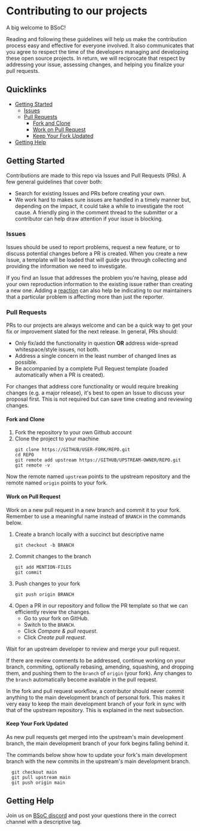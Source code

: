 # Contributing to our projects

A big welcome to BSoC!

Reading and following these guidelines will help us make the contribution process easy and effective for everyone involved. It also communicates that you agree to respect the time of the developers managing and developing these open source projects. In return, we will reciprocate that respect by addressing your issue, assessing changes, and helping you finalize your pull requests.

## Quicklinks

* [Getting Started](#getting-started)
    * [Issues](#issues)
    * [Pull Requests](#pull-requests)
        * [Fork and Clone](#fork-and-clone)
        * [Work on Pull Request](#work-on-pull-request)
        * [Keep Your Fork Updated](#keep-your-fork-updated)
* [Getting Help](#getting-help)

## Getting Started

Contributions are made to this repo via Issues and Pull Requests (PRs). A few general guidelines that cover both:

- Search for existing Issues and PRs before creating your own.
- We work hard to makes sure issues are handled in a timely manner but, depending on the impact, it could take a while to investigate the root cause. A friendly ping in the comment thread to the submitter or a contributor can help draw attention if your issue is blocking.

### Issues

Issues should be used to report problems, request a new feature, or to discuss potential changes before a PR is created. When you create a new Issue, a template will be loaded that will guide you through collecting and providing the information we need to investigate.

If you find an Issue that addresses the problem you're having, please add your own reproduction information to the existing issue rather than creating a new one. Adding a [reaction](https://github.blog/2016-03-10-add-reactions-to-pull-requests-issues-and-comments/) can also help be indicating to our maintainers that a particular problem is affecting more than just the reporter.

### Pull Requests

PRs to our projects are always welcome and can be a quick way to get your fix or improvement slated for the next release. In general, PRs should:

- Only fix/add the functionality in question **OR** address wide-spread whitespace/style issues, not both.
- Address a single concern in the least number of changed lines as possible.
- Be accompanied by a complete Pull Request template (loaded automatically when a PR is created).

For changes that address core functionality or would require breaking changes (e.g. a major release), it's best to open an Issue to discuss your proposal first. This is not required but can save time creating and reviewing changes.

#### Fork and Clone


1. Fork the repository to your own Github account
2. Clone the project to your machine
    ```
    git clone https://GITHUB/USER-FORK/REPO.git
    cd REPO
    git remote add upstream https://GITHUB/UPSTREAM-OWNER/REPO.git
    git remote -v
    ```

Now the remote named `upstream` points to the upstream repository and the remote named `origin` points to your fork.


#### Work on Pull Request

Work on a new pull request in a new branch and commit it to your fork. Remember to use a meaningful name instead of `BRANCH` in the commands below.

1. Create a branch locally with a succinct but descriptive name
    ```
    git checkout -b BRANCH
    ```
2. Commit changes to the branch
    ```
    git add MENTION-FILES
    git commit
    ```
3. Push changes to your fork
    ```
    git push origin BRANCH
    ```
4. Open a PR in our repository and follow the PR template so that we can efficiently review the changes.
    - Go to your fork on GitHub.
    - Switch to the `BRANCH`.
    - Click *Compare & pull request*.
    - Click *Create pull request*.

Wait for an upstream developer to review and merge your pull request.

If there are review comments to be addressed, continue working on your branch, commiting, optionally rebasing, amending, squashing, and dropping them, and pushing them to the `branch` of `origin` (your fork). Any changes to the `branch` automatically become available in the pull request.

In the fork and pull request workflow, a contributor should never commit anything to the main development branch of personal fork. This makes it very easy to keep the main development branch of your fork in sync with that of the upstream repository. This is explained in the next subsection.

#### Keep Your Fork Updated

As new pull requests get merged into the upstream's main development branch, the main development branch of your fork begins falling behind it.

The commands below show how to update your fork's main development branch with the new commits in the upstream's main development branch.
```
  git checkout main
  git pull upstream main
  git push origin main
```

## Getting Help

Join us on [BSoC discord](https://discord.gg/WNDu3SxxFW) and post your questions there in the correct channel with a descriptive tag.
